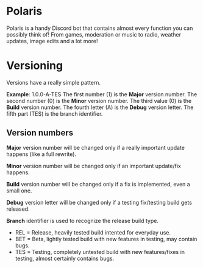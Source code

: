 # Polaris
Polaris is a handy Discord bot that contains almost every function you can possibly think of! From games, moderation or music to radio, weather updates, image edits and a lot more!

# Versioning
Versions have a really simple pattern. 

**Example**: 1.0.0-A-TES
The first number (1) is the **Major** version number.
The second number (0) is the **Minor** version number.
The third value (0) is the **Build** version number.
The fourth letter (A) is the **Debug** version letter.
The fifth part (TES) is the branch identifier.

## Version numbers

**Major**
version number will be changed only if a really important update happens (like a full rewrite).

**Minor**
version number will be changed only if an important update/fix happens.

**Build**
version number will be changed only if a fix is implemented, even a small one.

**Debug**
version letter will be changed only if a testing fix/testing build gets released.

**Branch**
identifier is used to recognize the release build type.

- REL = Release, heavily tested build intented for everyday use.
- BET = Beta, lightly tested build with new features in testing, may contain bugs.
- TES = Testing, completely untested build with new features/fixes in testing, almost certainly contains bugs.
